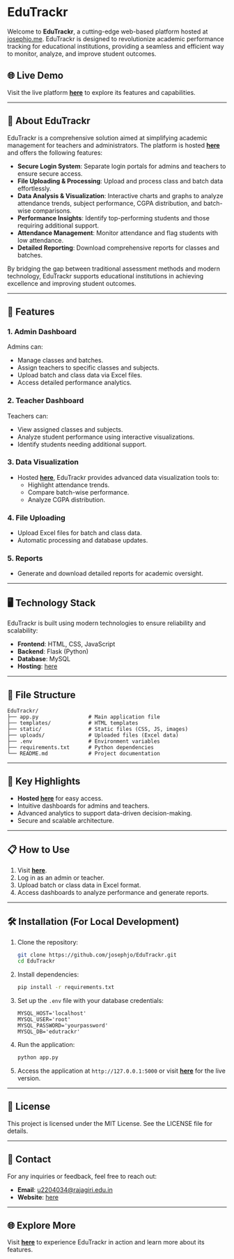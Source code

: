 # EduTrackr

Welcome to **EduTrackr**, a cutting-edge web-based platform hosted at [josephjo.me](https://josephjo.me). EduTrackr is designed to revolutionize academic performance tracking for educational institutions, providing a seamless and efficient way to monitor, analyze, and improve student outcomes.

## 🌐 Live Demo
Visit the live platform **[here](https://josephjo.me)** to explore its features and capabilities.

---

## 📖 About EduTrackr

EduTrackr is a comprehensive solution aimed at simplifying academic management for teachers and administrators. The platform is hosted **[here](https://josephjo.me)** and offers the following features:

- **Secure Login System**: Separate login portals for admins and teachers to ensure secure access.
- **File Uploading & Processing**: Upload and process class and batch data effortlessly.
- **Data Analysis & Visualization**: Interactive charts and graphs to analyze attendance trends, subject performance, CGPA distribution, and batch-wise comparisons.
- **Performance Insights**: Identify top-performing students and those requiring additional support.
- **Attendance Management**: Monitor attendance and flag students with low attendance.
- **Detailed Reporting**: Download comprehensive reports for classes and batches.

By bridging the gap between traditional assessment methods and modern technology, EduTrackr supports educational institutions in achieving excellence and improving student outcomes.

---

## 🚀 Features

### 1. **Admin Dashboard**
Admins can:
- Manage classes and batches.
- Assign teachers to specific classes and subjects.
- Upload batch and class data via Excel files.
- Access detailed performance analytics.

### 2. **Teacher Dashboard**
Teachers can:
- View assigned classes and subjects.
- Analyze student performance using interactive visualizations.
- Identify students needing additional support.

### 3. **Data Visualization**
- Hosted **[here](https://josephjo.me)**, EduTrackr provides advanced data visualization tools to:
  - Highlight attendance trends.
  - Compare batch-wise performance.
  - Analyze CGPA distribution.

### 4. **File Uploading**
- Upload Excel files for batch and class data.
- Automatic processing and database updates.

### 5. **Reports**
- Generate and download detailed reports for academic oversight.

---

## 🖥️ Technology Stack

EduTrackr is built using modern technologies to ensure reliability and scalability:
- **Frontend**: HTML, CSS, JavaScript
- **Backend**: Flask (Python)
- **Database**: MySQL
- **Hosting**: [here](https://josephjo.me)

---

## 📂 File Structure

```
EduTrackr/
├── app.py                # Main application file
├── templates/            # HTML templates
├── static/               # Static files (CSS, JS, images)
├── uploads/              # Uploaded files (Excel data)
├── .env                  # Environment variables
├── requirements.txt      # Python dependencies
└── README.md             # Project documentation
```

---

## 🌟 Key Highlights

- **Hosted [here](https://josephjo.me)** for easy access.
- Intuitive dashboards for admins and teachers.
- Advanced analytics to support data-driven decision-making.
- Secure and scalable architecture.

---

## 📋 How to Use

1. Visit **[here](https://josephjo.me)**.
2. Log in as an admin or teacher.
3. Upload batch or class data in Excel format.
4. Access dashboards to analyze performance and generate reports.

---

## 🛠️ Installation (For Local Development)

1. Clone the repository:
   ```bash
   git clone https://github.com/josephjo/EduTrackr.git
   cd EduTrackr
   ```

2. Install dependencies:
   ```bash
   pip install -r requirements.txt
   ```

3. Set up the `.env` file with your database credentials:
   ```env
   MYSQL_HOST='localhost'
   MYSQL_USER='root'
   MYSQL_PASSWORD='yourpassword'
   MYSQL_DB='edutrackr'
   ```

4. Run the application:
   ```bash
   python app.py
   ```

5. Access the application at `http://127.0.0.1:5000` or visit **[here](https://josephjo.me)** for the live version.

---

## 📝 License

This project is licensed under the MIT License. See the LICENSE file for details.

---

## 📧 Contact

For any inquiries or feedback, feel free to reach out:
- **Email**: [u2204034@rajagiri.edu.in](mailto:u2204034@rajagiri.edu.in)
- **Website**: [here](https://josephjo.me)

---

## 🌐 Explore More

Visit **[here](https://josephjo.me)** to experience EduTrackr in action and learn more about its features.